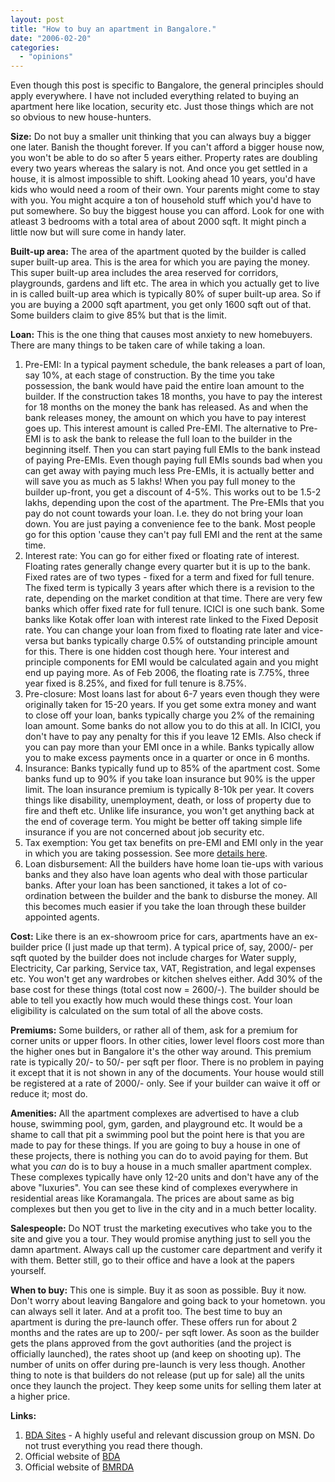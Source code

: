 ```yaml
---
layout: post
title: "How to buy an apartment in Bangalore."
date: "2006-02-20"
categories: 
  - "opinions"
---
```


Even though this post is specific to Bangalore, the general principles should apply everywhere. I have not included everything related to buying an apartment here like location, security etc. Just those things which are not so obvious to new house-hunters.

**Size:** Do not buy a smaller unit thinking that you can always buy a bigger one later. Banish the thought forever. If you can't afford a bigger house now, you won't be able to do so after 5 years either. Property rates are doubling every two years whereas the salary is not. And once you get settled in a house, it is almost impossible to shift. Looking ahead 10 years, you'd have kids who would need a room of their own. Your parents might come to stay with you. You might acquire a ton of household stuff which you'd have to put somewhere. So buy the biggest house you can afford. Look for one with atleast 3 bedrooms with a total area of about 2000 sqft. It might pinch a little now but will sure come in handy later.

**Built-up area:** The area of the apartment quoted by the builder is called super built-up area. This is the area for which you are paying the money. This super built-up area includes the area reserved for corridors, playgrounds, gardens and lift etc. The area in which you actually get to live in is called built-up area which is typically 80% of super built-up area. So if you are buying a 2000 sqft apartment, you get only 1600 sqft out of that. Some builders claim to give 85% but that is the limit.

**Loan:** This is the one thing that causes most anxiety to new homebuyers. There are many things to be taken care of while taking a loan.

1. Pre-EMI: In a typical payment schedule, the bank releases a part of loan, say 10%, at each stage of construction. By the time you take possession, the bank would have paid the entire loan amount to the builder. If the construction takes 18 months, you have to pay the interest for 18 months on the money the bank has released. As and when the bank releases money, the amount on which you have to pay interest goes up. This interest amount is called Pre-EMI. The alternative to Pre-EMI is to ask the bank to release the full loan to the builder in the beginning itself. Then you can start paying full EMIs to the bank instead of paying Pre-EMIs. Even though paying full EMIs sounds bad when you can get away with paying much less Pre-EMIs, it is actually better and will save you as much as 5 lakhs! When you pay full money to the builder up-front, you get a discount of 4-5%. This works out to be 1.5-2 lakhs, depending upon the cost of the apartment. The Pre-EMIs that you pay do not count towards your loan. I.e. they do not bring your loan down. You are just paying a convenience fee to the bank. Most people go for this option 'cause they can't pay full EMI and the rent at the same time.
2. Interest rate: You can go for either fixed or floating rate of interest. Floating rates generally change every quarter but it is up to the bank. Fixed rates are of two types - fixed for a term and fixed for full tenure. The fixed term is typically 3 years after which there is a revision to the rate, depending on the market condition at that time. There are very few banks which offer fixed rate for full tenure. ICICI is one such bank. Some banks like Kotak offer loan with interest rate linked to the Fixed Deposit rate. You can change your loan from fixed to floating rate later and vice-versa but banks typically charge 0.5% of outstanding principle amount for this. There is one hidden cost though here. Your interest and principle components for EMI would be calculated again and you might end up paying more. As of Feb 2006, the floating rate is 7.75%, three year fixed is 8.25%, and fixed for full tenure is 8.75%.
3. Pre-closure: Most loans last for about 6-7 years even though they were originally taken for 15-20 years. If you get some extra money and want to close off your loan, banks typically charge you 2% of the remaining loan amount. Some banks do not allow you to do this at all. In ICICI, you don't have to pay any penalty for this if you leave 12 EMIs. Also check if you can pay more than your EMI once in a while. Banks typically allow you to make excess payments once in a quarter or once in 6 months.
4. Insurance: Banks typically fund up to 85% of the apartment cost. Some banks fund up to 90% if you take loan insurance but 90% is the upper limit. The loan insurance premium is typically 8-10k per year. It covers things like disability, unemployment, death, or loss of property due to fire and theft etc. Unlike life insurance, you won't get anything back at the end of coverage term. You might be better off taking simple life insurance if you are not concerned about job security etc.
5. Tax exemption: You get tax benefits on pre-EMI and EMI only in the year in which you are taking possession. See more [details here](http://in.rediff.com/getahead/2005/apr/14home.htm).
6. Loan disbursement: All the builders have home loan tie-ups with various banks and they also have loan agents who deal with those particular banks. After your loan has been sanctioned, it takes a lot of co-ordination between the builder and the bank to disburse the money. All this becomes much easier if you take the loan through these builder appointed agents.

**Cost:** Like there is an ex-showroom price for cars, apartments have an ex-builder price (I just made up that term). A typical price of, say, 2000/- per sqft quoted by the builder does not include charges for Water supply, Electricity, Car parking, Service tax, VAT, Registration, and legal expenses etc. You won't get any wardrobes or kitchen shelves either. Add 30% of the base cost for these things (total cost now = 2600/-). The builder should be able to tell you exactly how much would these things cost. Your loan eligibility is calculated on the sum total of all the above costs.

**Premiums:** Some builders, or rather all of them, ask for a premium for corner units or upper floors. In other cities, lower level floors cost more than the higher ones but in Bangalore it's the other way around. This premium rate is typically 20/- to 50/- per sqft per floor. There is no problem in paying it except that it is not shown in any of the documents. Your house would still be registered at a rate of 2000/- only. See if your builder can waive it off or reduce it; most do.

**Amenities:** All the apartment complexes are advertised to have a club house, swimming pool, gym, garden, and playground etc. It would be a shame to call that pit a swimming pool but the point here is that you are made to pay for these things. If you are going to buy a house in one of these projects, there is nothing you can do to avoid paying for them. But what you _can_ do is to buy a house in a much smaller apartment complex. These complexes typically have only 12-20 units and don't have any of the above "luxuries". You can see these kind of complexes everywhere in residential areas like Koramangala. The prices are about same as big complexes but then you get to live in the city and in a much better locality.

**Salespeople:** Do NOT trust the marketing executives who take you to the site and give you a tour. They would promise anything just to sell you the damn apartment. Always call up the customer care department and verify it with them. Better still, go to their office and have a look at the papers yourself.

**When to buy:** This one is simple. Buy it as soon as possible. Buy it now. Don't worry about leaving Bangalore and going back to your hometown. you can always sell it later. And at a profit too. The best time to buy an apartment is during the pre-launch offer. These offers run for about 2 months and the rates are up to 200/- per sqft lower. As soon as the builder gets the plans approved from the govt authorities (and the project is officially launched), the rates shoot up (and keep on shooting up). The number of units on offer during pre-launch is very less though. Another thing to note is that builders do not release (put up for sale) all the units once they launch the project. They keep some units for selling them later at a higher price.

**Links:**

1. [BDA Sites](http://groups.msn.com/bdasites ) - A highly useful and relevant discussion group on MSN. Do not trust everything you read there though.
2. Official website of [BDA](http://www.bdabangalore.org/)
3. Official website of [BMRDA](http://www.bmrda.org/)
